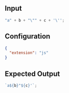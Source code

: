 
## Input
```javascript input
"a" + b + "\"" + c + '\'';
```

## Configuration
```json configuration
{
  "extension": "js"
}
```

## Expected Output
```javascript expected output
`a${b}"${c}'`;
```
